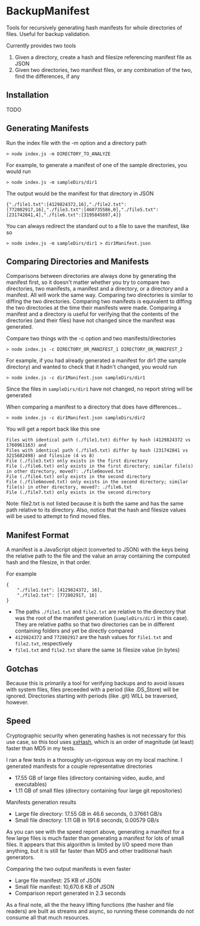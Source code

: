 # BackupManifest
Tools for recursively generating hash manifests for whole directories of files. Useful for backup validation.

Currently provides two tools

1. Given a directory, create a hash and filesize referencing manifest file as JSON
2. Given two directories, two manifest files, or any combination of the two, find the differences, if any

## Installation

TODO

## Generating Manifests

Run the index file with the -m option and a directory path

```
> node index.js -m DIRECTORY_TO_ANALYZE
```

For example, to generate a manifest of one of the sample directories, you would run

```
> node index.js -m sampleDirs/dir1
```

The output would be the manifest for that directory in JSON

```
{"./file1.txt":[4129824372,16],"./file2.txt":[772802917,16],"./file3.txt":[460735586,0],"./file5.txt":[231742841,4],"./file6.txt":[3195845697,4]}
```

You can always redirect the standard out to a file to save the manifest, like so

```
> node index.js -m sampleDirs/dir1 > dir1Manifest.json
```

## Comparing Directories and Manifests

Comparisons between directories are always done by generating the manifest first, so it doesn't matter whether you try to compare two directories, two manifests, a manifest and a directory, or a directory and a manifest. All will work the same way. Comparing two directories is similar to diffing the two directories. Comparing two manifests is equivalent to diffing the two directories at the time their manifests were made. Comparing a manifest and a directory is useful for verifying that the contents of the directories (and their files) have not changed since the manifest was generated.

Compare two things with the -c option and two manifests/directories

```
> node index.js -c DIRECTORY_OR_MANIFEST_1 DIRECTORY_OR_MANIFEST_2
```

For example, if you had already generated a manifest for dir1 (the sample directory) and wanted to check that it hadn't changed, you would run

```
> node index.js -c dir1Manifest.json sampleDirs/dir1
```

Since the files in `sampleDirs/dir1` have not changed, no report string will be generated

When comparing a manifest to a directory that does have differences...

```
> node index.js -c dir1Manifest.json sampleDirs/dir2
```

You will get a report back like this one

```
Files with identical path (./file1.txt) differ by hash (4129824372 vs 1760961163) and 
Files with identical path (./file5.txt) differ by hash (231742841 vs 3215682498) and filesize (4 vs 8)
File (./file3.txt) only exists in the first directory
File (./file6.txt) only exists in the first directory; similar file(s) in other directory, moved?: ./file6moved.txt
File (./file4.txt) only exists in the second directory
File (./file6moved.txt) only exists in the second directory; similar file(s) in other directory, moved?: ./file6.txt
File (./file7.txt) only exists in the second directory
```

Note: file2.txt is not listed because it is both the same and has the same path relative to its directory. Also, notice that the hash and filesize values will be used to attempt to find moved files.

## Manifest Format

A manifest is a JavaScript object (converted to JSON) with the keys being the relative path to the file and the value an array containing the computed hash and the filesize, in that order.

For example

```
{
    "./file1.txt": [4129824372, 16],
    "./file2.txt": [772802917, 16]
}
```

* The paths `./file1.txt` and `file2.txt` are relative to the directory that was the root of the manifest generation (`sampleDirs/dir1` in this case). They are relative paths so that two directories can be in different containing folders and yet be directly compared
* `4129824372` and `772802917` are the hash values for `file1.txt` and `file2.txt`, respectively
* `file1.txt` and `file2.txt` share the same `16` filesize value (in bytes)

## Gotchas

Because this is primarily a tool for verifying backups and to avoid issues with system files, files preceeded with a period (like .DS_Store) will be ignored. Directories starting with periods (like .git) WILL be traversed, however.

## Speed

Cryptographic security when generating hashes is not necessary for this use case, so this tool uses [xxHash](https://github.com/mscdex/node-xxhash), which is an order of magnitude (at least) faster than MD5 in my tests.

I ran a few tests in a thoroughly un-rigorous way on my local machine. I generated manifests for a couple representative directories

* 17.55 GB of large files (directory containing video, audio, and executables)
* 1.11 GB of small files (directory containing four large git repositories)

Manifests generation results

* Large file directory: 17.55 GB in 46.6 seconds, 0.37661 GB/s
* Small file directory: 1.11 GB in 191.6 seconds, 0.00579 GB/s

As you can see with the speed report above, generating a manifest for a few large files is much faster than generating a manifest for lots of small files. It appears that this algorithm is limited by I/O speed more than anything, but it is still far faster than MD5 and other traditional hash generators.

Comparing the two output manifests is even faster

* Large file manifest: 25 KB of JSON
* Small file manifest: 10,670.6 KB of JSON
* Comparison report generated in 2.3 seconds

As a final note, all the the heavy lifting functions (the hasher and file readers) are built as streams and async, so running these commands do not consume all that much resources.